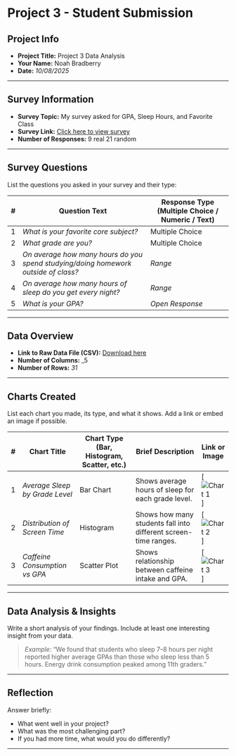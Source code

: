 # Project 3 -  Student Submission

## Project Info
- **Project Title:** Project 3 Data Analysis
- **Your Name:** Noah Bradberry
- **Date:** _10/08/2025_

---

## Survey Information
- **Survey Topic:** My survey asked for GPA, Sleep Hours, and Favorite Class
- **Survey Link:** [Click here to view survey]([https://docs.google.com/forms/d/e/1FAIpQLScNJC2O7DINttYW52m4vbM3QSuKDYMT7IozAZTWKIOwHtZegA/viewform?usp=header])
- **Number of Responses:** 9 real 21 random

---

## Survey Questions
List the questions you asked in your survey and their type:

| # | Question Text | Response Type (Multiple Choice / Numeric / Text) |
|---|---------------|-------------------------------------------------|
| 1 | _What is your favorite core subject?_ | Multiple Choice |
| 2 | _What grade are you?_ | Multiple Choice |
| 3 | _On average how many hours do you spend studying/doing homework outside of class?_ | _Range_ |
| 4 | _On average how many hours of sleep do you get every night?_ | _Range_ |
| 5 | _What is your GPA?_ | _Open Response_ |


---

## Data Overview
- **Link to Raw Data File (CSV):** [Download here](./data.csv)
- **Number of Columns:** _5
- **Number of Rows:** _31_

---

## Charts Created
List each chart you made, its type, and what it shows. Add a link or embed an image if possible.

| # | Chart Title | Chart Type (Bar, Histogram, Scatter, etc.) | Brief Description | Link or Image |
|---|-------------|-------------------------------------------|-------------------|---------------|
| 1 | _Average Sleep by Grade Level_ | Bar Chart | Shows average hours of sleep for each grade level. | [![Chart 1](Figure_1.png)] |
| 2 | _Distribution of Screen Time_ | Histogram | Shows how many students fall into different screen-time ranges. | [![Chart 2](Figure_2.png)] |
| 3 | _Caffeine Consumption vs GPA_ | Scatter Plot | Shows relationship between caffeine intake and GPA. | [![Chart 3](Figure_3.png)] |


---

## Data Analysis & Insights
Write a short analysis of your findings. Include at least one interesting insight from your data.

> _Example:_ “We found that students who sleep 7–8 hours per night reported higher average GPAs than those who sleep less than 5 hours. Energy drink consumption peaked among 11th graders.”

---

## Reflection
Answer briefly:
- What went well in your project?
- What was the most challenging part?
- If you had more time, what would you do differently?

---
